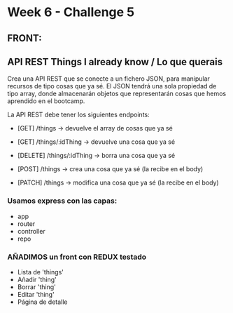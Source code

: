 # Week 6 - Challenge 5

## FRONT:

## API REST Things I already know / Lo que querais

Crea una API REST que se conecte a un fichero JSON, para manipular recursos de tipo cosas que ya sé. El JSON tendrá una sola propiedad de tipo array, donde almacenarán objetos que representarán cosas que hemos aprendido en el bootcamp.

La API REST debe tener los siguientes endpoints:

- [GET] /things -> devuelve el array de cosas que ya sé

- [GET] /things/:idThing -> devuelve una cosa que ya sé

- [DELETE] /things/:idThing -> borra una cosa que ya sé

- [POST] /things -> crea una cosa que ya sé (la recibe en el body)

- [PATCH] /things -> modifica una cosa que ya sé (la recibe en el body)

### Usamos express con las capas:

- app
- router
- controller
- repo

### AÑADIMOS un front con REDUX testado

- Lista de 'things'
- Añadir 'thing'
- Borrar 'thing'
- Editar 'thing'
- Página de detalle
